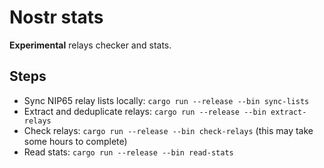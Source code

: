 # Nostr stats

**Experimental** relays checker and stats.

## Steps

- Sync NIP65 relay lists locally: `cargo run --release --bin sync-lists`
- Extract and deduplicate relays: `cargo run --release --bin extract-relays`
- Check relays: `cargo run --release --bin check-relays` (this may take some hours to complete)
- Read stats: `cargo run --release --bin read-stats`
